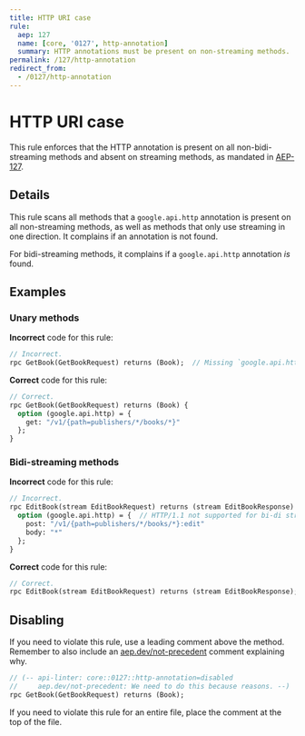 ```yaml
---
title: HTTP URI case
rule:
  aep: 127
  name: [core, '0127', http-annotation]
  summary: HTTP annotations must be present on non-streaming methods.
permalink: /127/http-annotation
redirect_from:
  - /0127/http-annotation
---
```


# HTTP URI case

This rule enforces that the HTTP annotation is present on all
non-bidi-streaming methods and absent on streaming methods, as mandated in
[AEP-127](http://aep.dev/127).

## Details

This rule scans all methods that a `google.api.http` annotation is present on
all non-streaming methods, as well as methods that only use streaming in one
direction. It complains if an annotation is not found.

For bidi-streaming methods, it complains if a `google.api.http` annotation _is_
found.

## Examples

### Unary methods

**Incorrect** code for this rule:

```proto
// Incorrect.
rpc GetBook(GetBookRequest) returns (Book);  // Missing `google.api.http`.
```

**Correct** code for this rule:

```proto
// Correct.
rpc GetBook(GetBookRequest) returns (Book) {
  option (google.api.http) = {
    get: "/v1/{path=publishers/*/books/*}"
  };
}
```

### Bidi-streaming methods

**Incorrect** code for this rule:

```proto
// Incorrect.
rpc EditBook(stream EditBookRequest) returns (stream EditBookResponse) {
  option (google.api.http) = {  // HTTP/1.1 not supported for bi-di streaming.
    post: "/v1/{path=publishers/*/books/*}:edit"
    body: "*"
  };
}
```

**Correct** code for this rule:

```proto
// Correct.
rpc EditBook(stream EditBookRequest) returns (stream EditBookResponse);
```

## Disabling

If you need to violate this rule, use a leading comment above the method.
Remember to also include an [aep.dev/not-precedent][] comment explaining why.

```proto
// (-- api-linter: core::0127::http-annotation=disabled
//     aep.dev/not-precedent: We need to do this because reasons. --)
rpc GetBook(GetBookRequest) returns (Book);
```

If you need to violate this rule for an entire file, place the comment at the
top of the file.

[aep-127]: https://aep.dev/127
[aep.dev/not-precedent]: https://aep.dev/not-precedent
